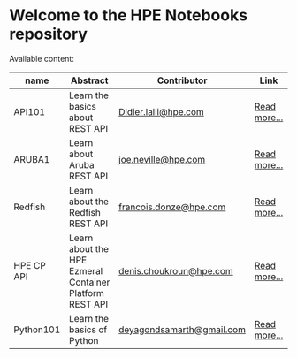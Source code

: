 # Welcome to the HPE Notebooks repository

Available content:

| name     | Abstract     | Contributor    | Link| Video |
| ---------| -------------| ---------------| ----- |----|              
| API101 | Learn the basics about REST API | Didier.lalli@hpe.com | [Read more...](API101/README.md)| https://vimeo.com/433621126 |
| ARUBA1 | Learn about Aruba REST API | joe.neville@hpe.com | [Read more...](ARUBA1/README.md)| tbc |
| Redfish | Learn about the Redfish REST API | francois.donze@hpe.com | [Read more...](Redfish/README.md)| https://vimeo.com/433618069 |
| HPE CP API | Learn about the HPE Ezmeral Container Platform REST API | denis.choukroun@hpe.com | [Read more...](HPECPAPI/README.md) | https://vimeo.com/433632590 |
| Python101 | Learn the basics of Python | deyagondsamarth@gmail.com | [Read more...](PYTHON101/README.md)| tbc |

